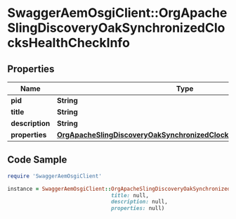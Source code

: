 # SwaggerAemOsgiClient::OrgApacheSlingDiscoveryOakSynchronizedClocksHealthCheckInfo

## Properties

Name | Type | Description | Notes
------------ | ------------- | ------------- | -------------
**pid** | **String** |  | [optional] 
**title** | **String** |  | [optional] 
**description** | **String** |  | [optional] 
**properties** | [**OrgApacheSlingDiscoveryOakSynchronizedClocksHealthCheckProperties**](OrgApacheSlingDiscoveryOakSynchronizedClocksHealthCheckProperties.md) |  | [optional] 

## Code Sample

```ruby
require 'SwaggerAemOsgiClient'

instance = SwaggerAemOsgiClient::OrgApacheSlingDiscoveryOakSynchronizedClocksHealthCheckInfo.new(pid: null,
                                 title: null,
                                 description: null,
                                 properties: null)
```


